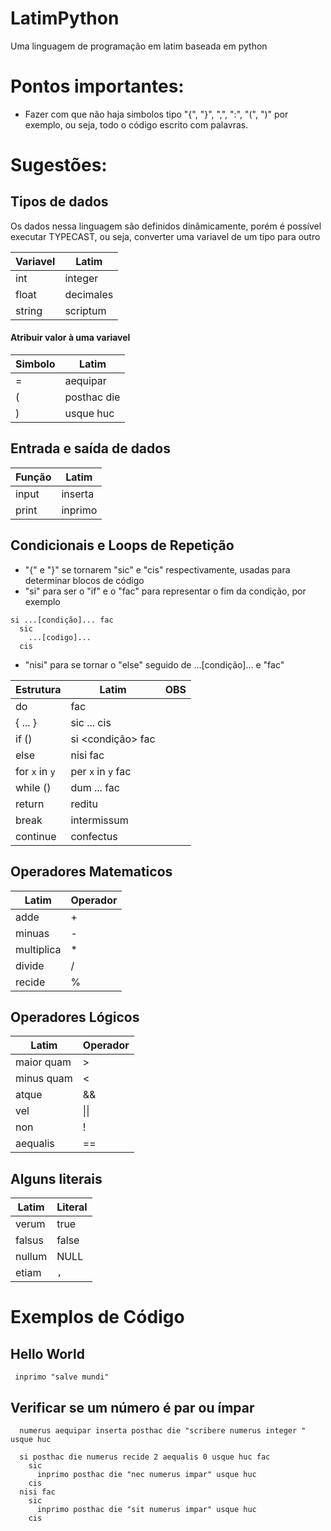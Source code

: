 # LatimPython
Uma linguagem de programação em latim baseada em python


# Pontos importantes:
  
  + Fazer com que não haja simbolos tipo "{", "}", ",", ":", "(", ")" por exemplo, ou seja, todo o código escrito com palavras.
  
# Sugestões:

## Tipos de dados

Os dados nessa linguagem são definidos dinâmicamente, porém é possível executar TYPECAST, ou seja, converter uma variavel de um tipo para outro

  Variavel | Latim
  ---------|-------
  int      | integer
  float    | decimales
  string   | scriptum
  
#### Atribuir valor à uma variavel

  Simbolo | Latim
  --------|-------
  =       | aequipar
  (       | posthac die
  )       | usque huc

## Entrada e saída de dados

  Função  | Latim
  --------|---------
  input   | inserta 
  print   | inprimo

## Condicionais e Loops de Repetição 

  + "{" e "}" se tornarem "sic" e "cis" respectivamente, usadas para determinar blocos de código
  + "si" para ser o "if" e o "fac" para representar o fim da condição, por exemplo 
 
```
si ...[condição]... fac
  sic
    ...[codigo]...
  cis
```
  + "nisi" para se tornar o "else" seguido de ...[condição]... e "fac"
  
  Estrutura | Latim                 | OBS
  ----------|-----------------------|--------------
  do        | fac                   | 
  { ... }   | sic ... cis           |
  if ()     | si <condição> fac     | 
  else      | nisi fac              | 
  for ```x``` in ```y```| per ```x``` in ```y``` fac | 
  while ()  | dum ... fac           | 
  return    | reditu                |
  break     | intermissum           |
  continue  | confectus             |
  
## Operadores Matematicos

  Latim | Operador
  ---------|-------
  adde | +
  minuas | -
  multiplica | *
  divide | /
  recide | %
  
  
## Operadores Lógicos

  Latim | Operador
  ------|---------
  maior quam | >
  minus quam | <
  atque | &&
  vel | \|\|
  non | !
  aequalis | ==
  
## Alguns literais

  Latim | Literal
  -------|-------
  verum | true
  falsus | false
  nullum | NULL
  etiam | ```,```
  
# Exemplos de Código

  ## Hello World
  
```
 inprimo "salve mundi"
```

  ## Verificar se um número é par ou ímpar

```
  numerus aequipar inserta posthac die "scribere numerus integer " usque huc
  
  si posthac die numerus recide 2 aequalis 0 usque huc fac
    sic
      inprimo posthac die "nec numerus impar" usque huc
    cis
  nisi fac
    sic
      inprimo posthac die "sit numerus impar" usque huc
    cis    
```
